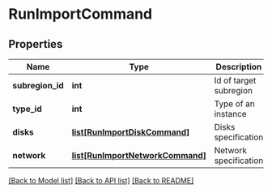 # RunImportCommand

## Properties
Name | Type | Description | Notes
------------ | ------------- | ------------- | -------------
**subregion_id** | **int** | Id of target subregion | [optional] 
**type_id** | **int** | Type of an instance | 
**disks** | [**list[RunImportDiskCommand]**](RunImportDiskCommand.md) | Disks specification | 
**network** | [**list[RunImportNetworkCommand]**](RunImportNetworkCommand.md) | Network specification | 

[[Back to Model list]](../README.md#documentation-for-models) [[Back to API list]](../README.md#documentation-for-api-endpoints) [[Back to README]](../README.md)


